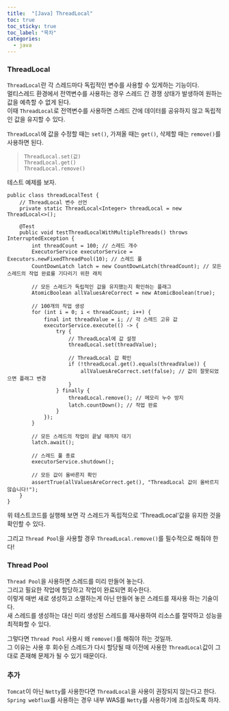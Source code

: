 ```yaml
---
title:  "[Java] ThreadLocal"
toc: true
toc_sticky: true
toc_label: "목차"
categories:
  - java
---
```


### ThreadLocal  

`ThreadLocal`란 각 스레드마다 독립적인 변수를 사용할 수 있게하는 기능이다.  
멀티스레드 환경에서 전역변수를 사용하는 경우 스레드 간 경쟁 상태가 발생하여 원하는 값을 예측할 수 없게 된다.  
이때 `ThreadLocal`로 전역변수를 사용하면 스레드 간에 데이터를 공유하지 않고 독립적인 값을 유지할 수 있다.  

`ThreadLocal`에 값을 수정할 때는 `set()`, 가져올 때는 `get()`, 삭제할 때는 `remove()`를 사용하면 된다.
 > `ThreadLocal.set(값)`  
 > `ThreadLocal.get()`  
 > `ThreadLocal.remove()`  
  

테스트 예제를 보자.
```
public class threadLocalTest {
    // ThreadLocal 변수 선언
    private static ThreadLocal<Integer> threadLocal = new ThreadLocal<>();

    @Test
    public void testThreadLocalWithMultipleThreads() throws InterruptedException {
        int threadCount = 100; // 스레드 개수
        ExecutorService executorService = Executors.newFixedThreadPool(10); // 스레드 풀
        CountDownLatch latch = new CountDownLatch(threadCount); // 모든 스레드의 작업 완료를 기다리기 위한 래치

        // 모든 스레드가 독립적인 값을 유지했는지 확인하는 플래그
        AtomicBoolean allValuesAreCorrect = new AtomicBoolean(true);

        // 100개의 작업 생성
        for (int i = 0; i < threadCount; i++) {
            final int threadValue = i; // 각 스레드 고유 값
            executorService.execute(() -> {
                try {
                    // ThreadLocal에 값 설정
                    threadLocal.set(threadValue);

                    // ThreadLocal 값 확인
                    if (!threadLocal.get().equals(threadValue)) {
                        allValuesAreCorrect.set(false); // 값이 잘못되었으면 플래그 변경
                    }
                } finally {
                    threadLocal.remove(); // 메모리 누수 방지
                    latch.countDown(); // 작업 완료
                }
            });
        }

        // 모든 스레드의 작업이 끝날 때까지 대기
        latch.await();

        // 스레드 풀 종료
        executorService.shutdown();

        // 모든 값이 올바른지 확인
        assertTrue(allValuesAreCorrect.get(), "ThreadLocal 값이 올바르지 않습니다!");
    }
}
```
위 테스트코드를 실행해 보면 각 스레드가 독립적으로 'ThreadLocal'값을 유지한 것을 확인할 수 있다.  
  
그리고 `Thread Pool`을 사용할 경우 `ThreadLocal.remove()`를 필수적으로 해줘야 한다!  
  
### Thread Pool  
`Thread Pool`을 사용하면 스레드를 미리 만들어 놓는다.  
그리고 필요한 작업에 할당하고 작업이 완료되면 회수한다.  
이렇게 매번 새로 생성하고 소멸하는게 아닌 만들어 놓은 스레드를 재사용 하는 기술이다.  
새 스레드를 생성하는 대신 미리 생성된 스레드를 재사용하여 리소스를 절약하고 성능을 최적화할 수 있다.  
  
그렇다면 `Thread Pool` 사용시 왜 `remove()`를 해줘야 하는 것일까.  
그 이유는 사용 후 회수된 스레드가 다시 할당될 때 이전에 사용한 `ThreadLocal`값이 그대로 존재해 문제가 될 수 있기 때문이다.  
  
### 추가
`Tomcat`이 아닌 `Netty`를 사용한다면 `ThreadLocal`을 사용이 권장되지 않는다고 한다.  
`Spring webflux`를 사용하는 경우 내부 WAS를 `Netty`를 사용하기에 조심하도록 하자.  

